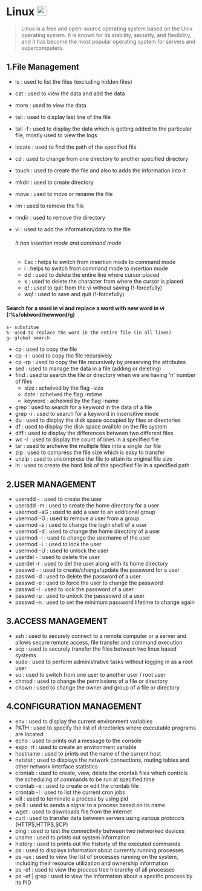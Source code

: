 # Linux  <img src="https://encrypted-tbn0.gstatic.com/images?q=tbn:ANd9GcRbi9aVFq2CV5UxsEhDk4L5Hk_u4nHnSTnsWhnOUNRg4mfdOfWZfJoPGLZL01QvgvIDT8Q&usqp=CAU" width="25" >

> Linux is a free and open-source operating system based on the Unix operating system. It is known for its stability, security, and flexibility, and it has become the most popular operating system for servers and supercomputers.

## 1.File Management

- ls       : used to list the files (excluding hidden files)
- cat      : used to view the data and add the data
- more     : used to view the data
- tail     : used to display last line of the file
- tail -f  : used to display the data  which is getting added to the particular file, mostly used to view the logs
- locate   : used to find the path of the specified file
- cd       : used to change from one directory to another specified directory
- touch    : used to create the file and also to adds the information into it
- mkdir    : used to create directory
- move     : used to move or rename the file
- rm       : used to remove the file
- rmdir    : used to remove the directory

- vi       : used to add the information/data to the file
   ###### It has insertion mode and command mode
  - Esc : helps to switch from insertion mode to command mode
  - i   : helps to switch from command mode to insertion mode
  - dd  : used to delete the entire line where cursor placed
  - x   : used to delete the character from where the cursor is placed
  - q!  : used to quit from the vi without saving (!-forcefully)
  - wq! : used to save and quit (!-forcefully)
 
#### Search for a word in vi and replace a word with new word in vi (:%s/oldword/newword/g)

	s- substitue
	%- used to replace the word in the entire file (in all lines)
	g- global search
  
- cp : used to copy the file
- cp -r : used to copy the file recursively
- cp -rp : used to copy the file recursively by preserving the attributes
- sed : used to manage the data in a file (adding or deleting)
- find : used to search the file or directory when we are having 'n' number of files
  - size : acheived by the flag -size
  - date : acheived the flag -mtime
  - keyword : acheived by the flag -name
- grep : used to search for a keyword in the data of a file
- grep -i : used to search for a keyword in insensitive mode
- du : used to display the disk space occupied by files or directories
- df : used to display the disk space availble on the file system
- diff : used to display the differences between two different files
- wc -l : used to display the count of lines in a specified file
- tar : used to archeive the multiple files into a single .tar file
- zip : used to compress the file size which is easy to transfer
- unzip : used to uncompress the file to attain its original file size
- ln : used to create the hard link of the specified file in a specified path
## 2.USER MANAGEMENT

- useradd - : used to create the user
- useradd -m : used to create the home directory for a user
- usermod -aG : used to add a user to an additional group
- usermod -G : used to remove a user from a group
- usermod -s : used to change the login shell of a user
- usermod -d : used to change the home directory of a user
- usermod -l : used to change the username of the user
- usermod -L : used to lock the user
- usermod -U : used to unlock the user
- userdel - : used to delete the user
- userdel -r : used to del the user along with its home directory
- passwd - : used to create/change/update the password for a user
- passwd -d : used to delete the password of a user
- passwd -e : used to force the user to change the password
- passwd -l : used to lock the password of a user
- passwd -u : used to unlock the passsowrd of a user
- passwd -n : used to set the minimum password lifetime to change again

## 3.ACCESS MANAGEMENT

- ssh : used to securely connect to a remote computer or a server and allows secure remote access, file transfer and command execution
- scp : used to securely transfer the files between two linux based systems
- sudo : used to perform administrative tasks without logging in as a root user
- su : used to switch from one user to another user / root user
- chmod : used to change the permissions of a file or directory
- chown : used to change the owner and group of a file or directory

## 4.CONFIGURATION MANAGEMENT

- env : used to display the current environment variables
- PATH : used to specify the list of directories where executable programs are located
- echo : used to prints out a message to the console
- expo :rt : used to create an environment variable
- hostname : used to prints out the name of the current host
- netstat : used to displays the network connections, routing tables and other network interface statistics
- crontab : used to create, view, delete the crontab files which controls the scheduling of commands to be run at specified time
- crontab -e : used to create or edit the crontab file
- crontab -l : used to list the current cron jobs
- kill : used to terminate a process by using pid
- pkill : used to sends a signal to a process based on its name
- wget : used to downloads file from the internet
- curl : used to transfer data between servers using various protocols (HTTPS,HTTPS,SCP)
- ping : used to test the connectivity between two networked devices
- uname : used to prints out system information
- history : used to prints out the historty of the executed commands
- ps : used to displays information about currently running processes
- ps -ux : used to view the list of processes running on the system, including their resource utilization and ownership information
- ps -ef : used to view the process tree hierarchy of all processes 
- ps -ef | grep <pid> : used to view the information about a specific process by its PID

